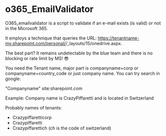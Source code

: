 # o365_EmailValidator

O365_emailvalidator is a script to validate if an e-mail exists (is valid) or not in the Microsoft 365.

It employs a technique that queries the URL: https://tenantname-my.sharepoint.com/personal/<your user name>/_layouts/15/onedrive.aspx.

The best part? It remains undetectable by the blue team and there is no blocking or rate limit by MS! 😎

You need the Tenant name, major part is companyname+corp or companyname+country_code or just company name. You can try search in google:

"Companyname" site:sharepoint.com

Example: Company name is CrazyPiffaretti and is located in Switzerland

Probably names of tenants:
* Crazypiffaretticorp
* Crazypiffaretti
* Crazypiffarettich (ch is the code of switzerland)
